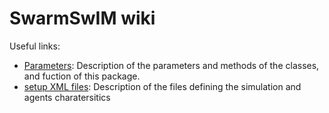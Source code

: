 # SwarmSwIM wiki

Useful links:  
- [Parameters](Parameters): Description of the parameters and methods of the classes, and fuction of this package. 
- [setup XML files](XML_files): Description of the files defining the simulation and agents charatersitics